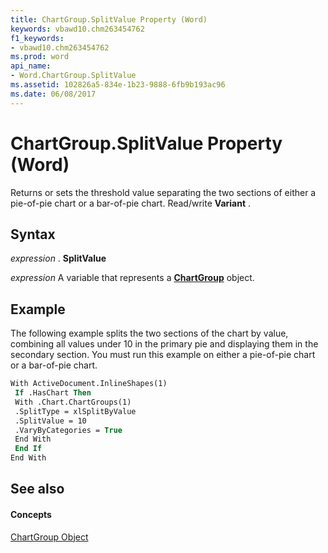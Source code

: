 ```yaml
---
title: ChartGroup.SplitValue Property (Word)
keywords: vbawd10.chm263454762
f1_keywords:
- vbawd10.chm263454762
ms.prod: word
api_name:
- Word.ChartGroup.SplitValue
ms.assetid: 102826a5-834e-1b23-9888-6fb9b193ac96
ms.date: 06/08/2017
---
```



# ChartGroup.SplitValue Property (Word)

Returns or sets the threshold value separating the two sections of either a pie-of-pie chart or a bar-of-pie chart. Read/write **Variant** .


## Syntax

 _expression_ . **SplitValue**

 _expression_ A variable that represents a **[ChartGroup](chartgroup-object-word.md)** object.


## Example

The following example splits the two sections of the chart by value, combining all values under 10 in the primary pie and displaying them in the secondary section. You must run this example on either a pie-of-pie chart or a bar-of-pie chart. 


```vb
With ActiveDocument.InlineShapes(1) 
 If .HasChart Then 
 With .Chart.ChartGroups(1) 
 .SplitType = xlSplitByValue 
 .SplitValue = 10 
 .VaryByCategories = True 
 End With 
 End If 
End With
```


## See also


#### Concepts


[ChartGroup Object](chartgroup-object-word.md)

